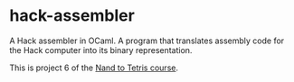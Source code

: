 # hack-assembler
A Hack assembler in OCaml. A program that translates assembly code for the Hack computer into its binary representation.

This is project 6 of the [Nand to Tetris course](https://www.nand2tetris.org/).
